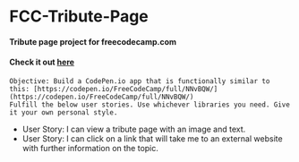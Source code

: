 # FCC-Tribute-Page
#### Tribute page project for freecodecamp.com
#### Check it out [here](http://htmlpreview.github.io/?https://github.com/moT01/FCC-Tribute-Page/blob/master/index.html)

```
Objective: Build a CodePen.io app that is functionally similar to this: [https://codepen.io/FreeCodeCamp/full/NNvBQW/](https://codepen.io/FreeCodeCamp/full/NNvBQW/)
Fulfill the below user stories. Use whichever libraries you need. Give it your own personal style.
```
- User Story: I can view a tribute page with an image and text.
- User Story: I can click on a link that will take me to an external website with further information on the topic.

